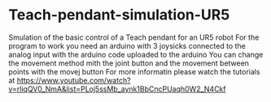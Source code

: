 # Teach-pendant-simulation-UR5
Smulation of the basic control of a Teach pendant for an UR5 robot
For the program to work you need an arduino with 3 joysicks connected to the analog input with the arduino code uploaded to the arduino
You can change the movement method mith the joint button and the movement between points with the movej button
For more informatin please watch the tutorials at
https://www.youtube.com/watch?v=rliqQV0_NmA&list=PLoj5ssMb_aynk1BbCncPUaqh0W2_N4Ckf
